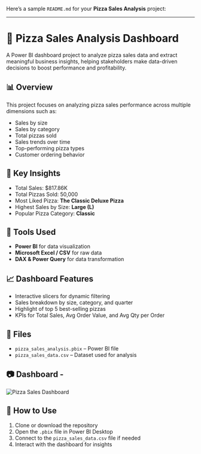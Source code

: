 Here’s a sample `README.md` for your **Pizza Sales Analysis** project:

---

# 🍕 Pizza Sales Analysis Dashboard

A Power BI dashboard project to analyze pizza sales data and extract meaningful business insights, helping stakeholders make data-driven decisions to boost performance and profitability.

## 📊 Overview

This project focuses on analyzing pizza sales performance across multiple dimensions such as:
- Sales by size
- Sales by category
- Total pizzas sold
- Sales trends over time
- Top-performing pizza types
- Customer ordering behavior

## 📌 Key Insights

- Total Sales: $817.86K  
- Total Pizzas Sold: 50,000  
- Most Liked Pizza: **The Classic Deluxe Pizza**  
- Highest Sales by Size: **Large (L)**  
- Popular Pizza Category: **Classic**  

## 🧰 Tools Used

- **Power BI** for data visualization  
- **Microsoft Excel / CSV** for raw data  
- **DAX & Power Query** for data transformation

## 📈 Dashboard Features

- Interactive slicers for dynamic filtering  
- Sales breakdown by size, category, and quarter  
- Highlight of top 5 best-selling pizzas  
- KPIs for Total Sales, Avg Order Value, and Avg Qty per Order

## 📁 Files

- `pizza_sales_analysis.pbix` – Power BI file  
- `pizza_sales_data.csv` – Dataset used for analysis  

## 📷 Dashboard - 

![Pizza Sales Dashboard](./pizza_sales_dashboard.png)

## 🚀 How to Use

1. Clone or download the repository  
2. Open the `.pbix` file in Power BI Desktop  
3. Connect to the `pizza_sales_data.csv` file if needed  
4. Interact with the dashboard for insights  
